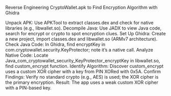 Reverse Engineering CryptoWallet.apk to Find Encryption Algorithm with Ghidra

Unpack APK: Use APKTool to extract classes.dex and check for native libraries (e.g., libwallet.so).
Decompile Java: Use JADX to view Java code, search for encrypt or crypto to spot encryption clues.
Set Up Ghidra: Create a new project, import classes.dex and libwallet.so (ARMv7 architecture).
Check Java Code: In Ghidra, find encryptKey in com.cryptowallet.security.KeyProtector; note it’s a native call.
Analyze Native Code: Locate Java_com_cryptowallet_security_KeyProtector_encryptKey in libwallet.so, find custom_encrypt function.
Identify Algorithm: Discover custom_encrypt uses a custom XOR cipher with a key from PIN XORed with 0x5A.
Confirm Findings: Verify no standard crypto (e.g., AES) is used; the XOR cipher is the primary encryption.
Result: The app uses a weak custom XOR cipher with a PIN-based key.
